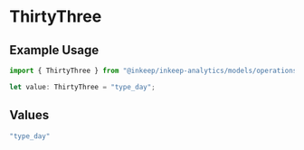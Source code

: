 # ThirtyThree

## Example Usage

```typescript
import { ThirtyThree } from "@inkeep/inkeep-analytics/models/operations";

let value: ThirtyThree = "type_day";
```

## Values

```typescript
"type_day"
```